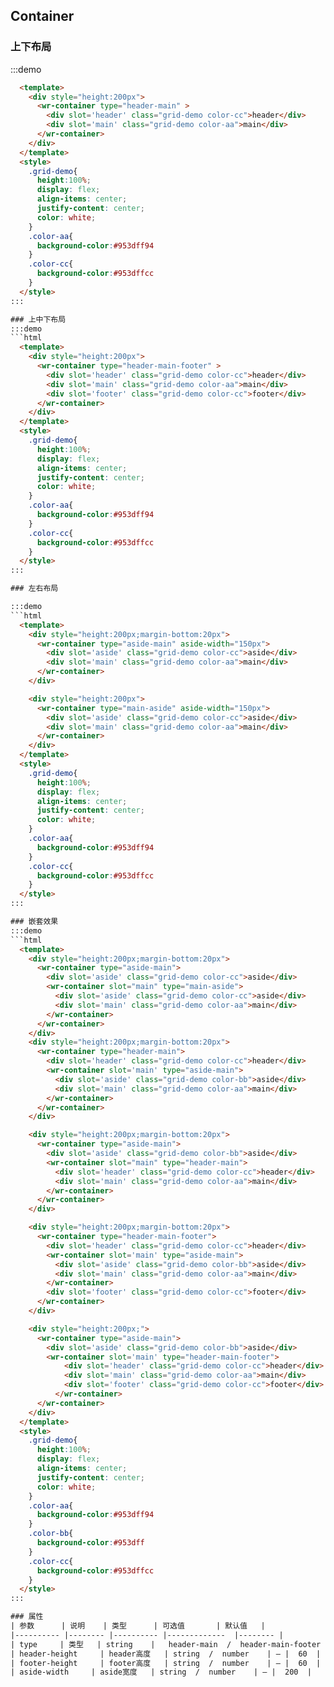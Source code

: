 ## Container


### 上下布局
:::demo
```html
  <template>
    <div style="height:200px">
      <wr-container type="header-main" >
        <div slot='header' class="grid-demo color-cc">header</div>
        <div slot='main' class="grid-demo color-aa">main</div>
      </wr-container>
    </div>
  </template>
  <style>
    .grid-demo{
      height:100%;
      display: flex;
      align-items: center;
      justify-content: center;
      color: white;
    }
    .color-aa{
      background-color:#953dff94
    }
    .color-cc{
      background-color:#953dffcc
    }
  </style>
:::

### 上中下布局
:::demo
```html
  <template>
    <div style="height:200px">
      <wr-container type="header-main-footer" >
        <div slot='header' class="grid-demo color-cc">header</div>
        <div slot='main' class="grid-demo color-aa">main</div>
        <div slot='footer' class="grid-demo color-cc">footer</div>
      </wr-container>
    </div>
  </template>
  <style>
    .grid-demo{
      height:100%;
      display: flex;
      align-items: center;
      justify-content: center;
      color: white;
    }
    .color-aa{
      background-color:#953dff94
    }
    .color-cc{
      background-color:#953dffcc
    }
  </style>
:::

### 左右布局

:::demo
```html
  <template>
    <div style="height:200px;margin-bottom:20px">
      <wr-container type="aside-main" aside-width="150px">
        <div slot='aside' class="grid-demo color-cc">aside</div>
        <div slot='main' class="grid-demo color-aa">main</div>
      </wr-container>
    </div>

    <div style="height:200px">
      <wr-container type="main-aside" aside-width="150px">
        <div slot='aside' class="grid-demo color-cc">aside</div>
        <div slot='main' class="grid-demo color-aa">main</div>
      </wr-container>
    </div>
  </template>
  <style>
    .grid-demo{
      height:100%;
      display: flex;
      align-items: center;
      justify-content: center;
      color: white;
    }
    .color-aa{
      background-color:#953dff94
    }
    .color-cc{
      background-color:#953dffcc
    }
  </style>
:::

### 嵌套效果
:::demo
```html
  <template>
    <div style="height:200px;margin-bottom:20px">
      <wr-container type="aside-main">
        <div slot='aside' class="grid-demo color-cc">aside</div>
        <wr-container slot="main" type="main-aside">
          <div slot='aside' class="grid-demo color-cc">aside</div>
          <div slot='main' class="grid-demo color-aa">main</div>
        </wr-container>
      </wr-container>
    </div>
    <div style="height:200px;margin-bottom:20px">
      <wr-container type="header-main">
        <div slot='header' class="grid-demo color-cc">header</div>
        <wr-container slot='main' type="aside-main">
          <div slot='aside' class="grid-demo color-bb">aside</div>
          <div slot='main' class="grid-demo color-aa">main</div>
        </wr-container>
      </wr-container>
    </div>

    <div style="height:200px;margin-bottom:20px">
      <wr-container type="aside-main">
        <div slot='aside' class="grid-demo color-bb">aside</div>
        <wr-container slot="main" type="header-main">
          <div slot='header' class="grid-demo color-cc">header</div>
          <div slot='main' class="grid-demo color-aa">main</div>
        </wr-container>
      </wr-container>
    </div>

    <div style="height:200px;margin-bottom:20px">
      <wr-container type="header-main-footer">
        <div slot='header' class="grid-demo color-cc">header</div>
        <wr-container slot='main' type="aside-main">
          <div slot='aside' class="grid-demo color-bb">aside</div>
          <div slot='main' class="grid-demo color-aa">main</div>
        </wr-container>
        <div slot='footer' class="grid-demo color-cc">footer</div>
      </wr-container>
    </div>

    <div style="height:200px;">
      <wr-container type="aside-main">
        <div slot='aside' class="grid-demo color-bb">aside</div>
        <wr-container slot='main' type="header-main-footer">
            <div slot='header' class="grid-demo color-cc">header</div>
            <div slot='main' class="grid-demo color-aa">main</div>
            <div slot='footer' class="grid-demo color-cc">footer</div>
          </wr-container>
      </wr-container>
    </div>
  </template>
  <style>
    .grid-demo{
      height:100%;
      display: flex;
      align-items: center;
      justify-content: center;
      color: white;
    }
    .color-aa{
      background-color:#953dff94
    }
    .color-bb{
      background-color:#953dff
    }
    .color-cc{
      background-color:#953dffcc
    }
  </style>
:::

### 属性
| 参数      | 说明    | 类型      | 可选值       | 默认值   |
|---------- |-------- |---------- |-------------  |-------- |
| type     | 类型   | string    |   header-main  /  header-main-footer  /  aisde-main  /  main-aside |     —    |
| header-height     | header高度   | string  /  number    | — |  60  |
| footer-height     | footer高度   | string  /  number    | — |  60  |
| aside-width     | aside宽度   | string  /  number    | — |  200  |